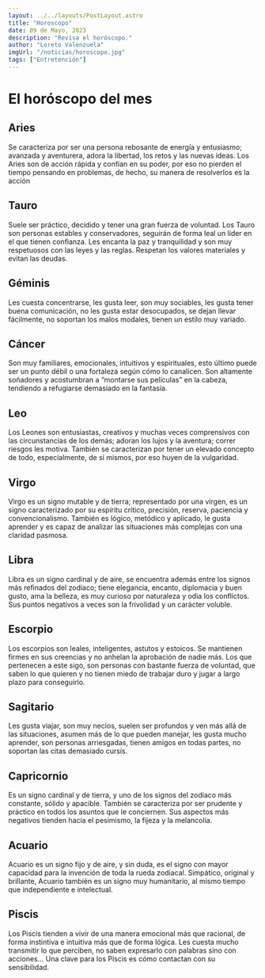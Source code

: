 ```yaml
---
layout: ../../layouts/PostLayout.astro
title: "Horoscopo"
date: 09 de Mayo, 2023
description: "Revisa el horóscopo."
author: "Loreto Valenzuela"
imgUrl: "/noticias/horoscopo.jpg"
tags: ["Entretención"]
---
```


# **El horóscopo del mes**

## **Aries**

Se caracteriza por ser una persona rebosante de energía y entusiasmo; avanzada y aventurera, adora la libertad, los retos y las nuevas ideas. Los Aries son de acción rápida y confían en su poder, por eso no pierden el tiempo pensando en problemas, de hecho, su manera de resolverlos es la acción

## **Tauro**

Suele ser práctico, decidido y tener una gran fuerza de voluntad. Los Tauro son personas estables y conservadores, seguirán de forma leal un líder en el que tienen confianza. Les encanta la paz y tranquilidad y son muy respetuosos con las leyes y las reglas. Respetan los valores materiales y evitan las deudas.

## **Géminis**

Les cuesta concentrarse, les gusta leer, son muy sociables, les gusta tener buena comunicación, no les gusta estar desocupados, se dejan llevar fácilmente, no soportan los malos modales, tienen un estilo muy variado.

## **Cáncer**

Son muy familiares, emocionales, intuitivos y espirituales, esto último puede ser un punto débil o una fortaleza según cómo lo canalicen. Son altamente soñadores y acostumbran a “montarse sus películas” en la cabeza, tendiendo a refugiarse demasiado en la fantasía.

## **Leo**

Los Leones son entusiastas, creativos y muchas veces comprensivos con las circunstancias de los demás; adoran los lujos y la aventura; correr riesgos les motiva. También se caracterizan por tener un elevado concepto de todo, especialmente, de sí mismos, por eso huyen de la vulgaridad.

## **Virgo**

Virgo es un signo mutable y de tierra; representado por una virgen, es un signo caracterizado por su espíritu crítico, precisión, reserva, paciencia y convencionalismo. También es lógico, metódico y aplicado, le gusta aprender y es capaz de analizar las situaciones más complejas con una claridad pasmosa.

## **Libra**

Libra es un signo cardinal y de aire, se encuentra además entre los signos más refinados del zodíaco; tiene elegancia, encanto, diplomacia y buen gusto, ama la belleza, es muy curioso por naturaleza y odia los conflictos. Sus puntos negativos a veces son la frivolidad y un carácter voluble.

## **Escorpio**

Los escorpios son leales, inteligentes, astutos y estoicos. Se mantienen firmes en sus creencias y no anhelan la aprobación de nadie más. Los que pertenecen a este sigo, son personas con bastante fuerza de voluntad, que saben lo que quieren y no tienen miedo de trabajar duro y jugar a largo plazo para conseguirlo.

## **Sagitario**

Les gusta viajar, son muy necios, suelen ser profundos y ven más allá de las situaciones, asumen más de lo que pueden manejar, les gusta mucho aprender, son personas arriesgadas, tienen amigos en todas partes, no soportan las citas demasiado cursis.

## **Capricornio**

Es un signo cardinal y de tierra, y uno de los signos del zodíaco más constante, sólido y apacible. También se caracteriza por ser prudente y práctico en todos los asuntos que le conciernen. Sus aspectos más negativos tienden hacia el pesimismo, la fijeza y la melancolía.

## **Acuario**

Acuario es un signo fijo y de aire, y sin duda, es el signo con mayor capacidad para la invención de toda la rueda zodiacal. Simpático, original y brillante, Acuario también es un signo muy humanitario, al mismo tiempo que independiente e intelectual.

## **Piscis**

Los Piscis tienden a vivir de una manera emocional más que racional, de forma instintiva e intuitiva más que de forma lógica. Les cuesta mucho transmitir lo que perciben, no saben expresarlo con palabras sino con acciones... Una clave para los Piscis es cómo contactan con su sensibilidad.

